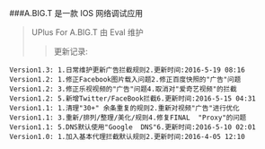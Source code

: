 ###A.BIG.T 是一款 IOS 网络调试应用
>UPlus For A.BIG.T 由 Eval 维护
>>更新记录:  
```
Version1.3: 1.日常维护更新广告拦截规则2.更新时间:2016-5-19 08:16
Version1.2: 1.修正Facebook图片载入问题2.修正百度快照的"广告"问题
Version1.2: 3.修正乐视视频的"广告"问题4.取消对"爱奇艺视频"的拦截
Version1.2: 5.新增Twitter/FaceBook拦截6.更新时间:2016-5-15 04:31
Version1.1: 1.清理"30+" 余条重复的规则2.重新对视频"广告"进行优化
Version1.1: 3.重新/排列/整理/美化/规则4.修复FINAL  "Proxy"的问题
Version1.1: 5.DNS默认使用"Google  DNS"6.更新时间:2016-5-10 02:01
Version1.0: 1.加入基本代理拦截默认规则2.更新时间:2016-4-05 12:10
```